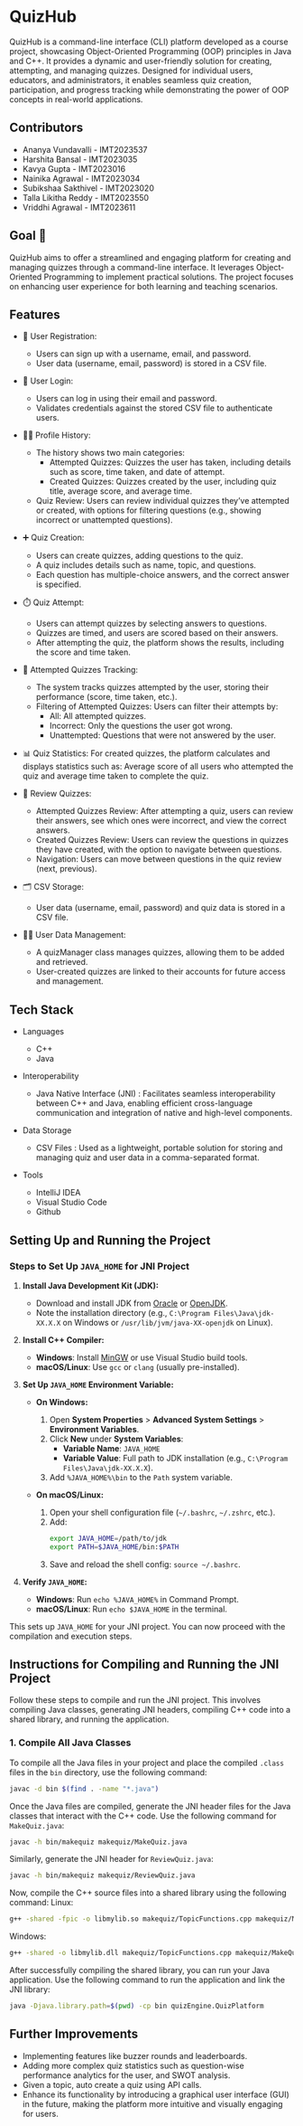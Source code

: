 # QuizHub
QuizHub is a command-line interface (CLI) platform developed as a course project, showcasing Object-Oriented Programming (OOP) principles in Java and C++. It provides a dynamic and user-friendly solution for creating, attempting, and managing quizzes. Designed for individual users, educators, and administrators, it enables seamless quiz creation, participation, and progress tracking while demonstrating the power of OOP concepts in real-world applications.

## Contributors
- Ananya Vundavalli - IMT2023537
- Harshita Bansal - IMT2023035
- Kavya Gupta - IMT2023016
- Nainika Agrawal - IMT2023034
- Subikshaa Sakthivel - IMT2023020
- Talla Likitha Reddy - IMT2023550
- Vriddhi Agrawal - IMT2023611

## Goal :dart: 
QuizHub aims to offer a streamlined and engaging platform for creating and managing quizzes through a command-line interface. It leverages Object-Oriented Programming to implement practical solutions. The project focuses on enhancing user experience for both learning and teaching scenarios.

## Features
- :lock_with_ink_pen: User Registration:
  - Users can sign up with a username, email, and password.
  - User data (username, email, password) is stored in a CSV file.
- :key: User Login:
  - Users can log in using their email and password.
  - Validates credentials against the stored CSV file to authenticate users.
- :adult:‍:briefcase: Profile History:
  - The history shows two main categories:
    - Attempted Quizzes: Quizzes the user has taken, including details such as score, time taken, and date of attempt.
    - Created Quizzes: Quizzes created by the user, including quiz title, average score, and average time.
  - Quiz Review: Users can review individual quizzes they’ve attempted or created, with options for filtering questions (e.g., showing incorrect or unattempted questions).
-  :heavy_plus_sign: Quiz Creation:
    - Users can create quizzes, adding questions to the quiz.
    - A quiz includes details such as name, topic, and questions.
    - Each question has multiple-choice answers, and the correct answer is specified.
- :stopwatch: Quiz Attempt:
  - Users can attempt quizzes by selecting answers to questions.
  - Quizzes are timed, and users are scored based on their answers.
  - After attempting the quiz, the platform shows the results, including the score and time taken.
- :memo: Attempted Quizzes Tracking:
  - The system tracks quizzes attempted by the user, storing their performance (score, time taken, etc.).
  - Filtering of Attempted Quizzes: Users can filter their attempts by:
    - All: All attempted quizzes.
    - Incorrect: Only the questions the user got wrong.
    - Unattempted: Questions that were not answered by the user.
- :bar_chart: Quiz Statistics: For created quizzes, the platform calculates and displays statistics such as:
Average score of all users who attempted the quiz and average time taken to complete the quiz.
- :calendar: Review Quizzes:
  - Attempted Quizzes Review: After attempting a quiz, users can review their answers, see which ones were incorrect, and view the correct answers.
  - Created Quizzes Review: Users can review the questions in quizzes they have created, with the option to navigate between questions.
  - Navigation: Users can move between questions in the quiz review (next, previous).
 
- :card_index_dividers: CSV Storage:
  - User data (username, email, password) and quiz data is stored in a CSV file.
 
- :technologist: User Data Management:
  - A quizManager class manages quizzes, allowing them to be added and retrieved.
  - User-created quizzes are linked to their accounts for future access and management.
  

## Tech Stack
- Languages
  - C++
  - Java

- Interoperability
  - Java Native Interface (JNI) : Facilitates seamless interoperability between C++ and Java, enabling efficient cross-language communication and integration of native and high-level components.

- Data Storage
  - CSV Files : Used as a lightweight, portable solution for storing and managing quiz and user data in a comma-separated format.

- Tools
  - IntelliJ IDEA
  - Visual Studio Code
  - Github
 
## Setting Up and Running the Project
### Steps to Set Up `JAVA_HOME` for JNI Project

1. **Install Java Development Kit (JDK):**
   - Download and install JDK from [Oracle](https://www.oracle.com/java/technologies/javase-downloads.html) or [OpenJDK](https://openjdk.org/).
   - Note the installation directory (e.g., `C:\Program Files\Java\jdk-XX.X.X` on Windows or `/usr/lib/jvm/java-XX-openjdk` on Linux).

2. **Install C++ Compiler:**
   - **Windows**: Install [MinGW](https://www.mingw-w64.org/) or use Visual Studio build tools.
   - **macOS/Linux**: Use `gcc` or `clang` (usually pre-installed).

3. **Set Up `JAVA_HOME` Environment Variable:**

   - **On Windows:**
     1. Open **System Properties** > **Advanced System Settings** > **Environment Variables**.
     2. Click **New** under **System Variables**:
        - **Variable Name**: `JAVA_HOME`
        - **Variable Value**: Full path to JDK installation (e.g., `C:\Program Files\Java\jdk-XX.X.X`).
     3. Add `%JAVA_HOME%\bin` to the `Path` system variable.

   - **On macOS/Linux:**
     1. Open your shell configuration file (`~/.bashrc`, `~/.zshrc`, etc.).
     2. Add:
        ```sh
        export JAVA_HOME=/path/to/jdk
        export PATH=$JAVA_HOME/bin:$PATH
        ```
     3. Save and reload the shell config: `source ~/.bashrc`.

4. **Verify `JAVA_HOME`:**
   - **Windows**: Run `echo %JAVA_HOME%` in Command Prompt.
   - **macOS/Linux**: Run `echo $JAVA_HOME` in the terminal.


This sets up `JAVA_HOME` for your JNI project. You can now proceed with the compilation and execution steps.

## Instructions for Compiling and Running the JNI Project

Follow these steps to compile and run the JNI project. This involves compiling Java classes, generating JNI headers, compiling C++ code into a shared library, and running the application.

### 1. Compile All Java Classes
To compile all the Java files in your project and place the compiled `.class` files in the `bin` directory, use the following command:

```sh
javac -d bin $(find . -name "*.java")
```

Once the Java files are compiled, generate the JNI header files for the Java classes that interact with the C++ code. Use the following command for `MakeQuiz.java`:
```sh
javac -h bin/makequiz makequiz/MakeQuiz.java
```
Similarly, generate the JNI header for `ReviewQuiz.java`:
```sh
javac -h bin/makequiz makequiz/ReviewQuiz.java
```

Now, compile the C++ source files into a shared library using the following command:
Linux:
```sh
g++ -shared -fpic -o libmylib.so makequiz/TopicFunctions.cpp makequiz/MakeQuizFile.cpp makequiz/getCurrentDate.cpp -I"$JAVA_HOME/include" -I"$JAVA_HOME/include/linux" -I"bin/makequiz"
```

Windows:
```sh
g++ -shared -o libmylib.dll makequiz/TopicFunctions.cpp makequiz/MakeQuizFile.cpp makequiz/getCurrentDate.cpp -I"$JAVA_HOME/include" -I"$JAVA_HOME/include/win32" -I"bin/makequiz"
```

After successfully compiling the shared library, you can run your Java application. Use the following command to run the application and link the JNI library:
```sh
java -Djava.library.path=$(pwd) -cp bin quizEngine.QuizPlatform
```


## Further Improvements
- Implementing features like buzzer rounds and leaderboards.
- Adding more complex quiz statistics such as question-wise performance analytics for the user, and SWOT analysis.
- Given a topic, auto create a quiz using API calls.
- Enhance its functionality by introducing a graphical user interface (GUI) in the future, making the platform more intuitive and visually engaging for users.
